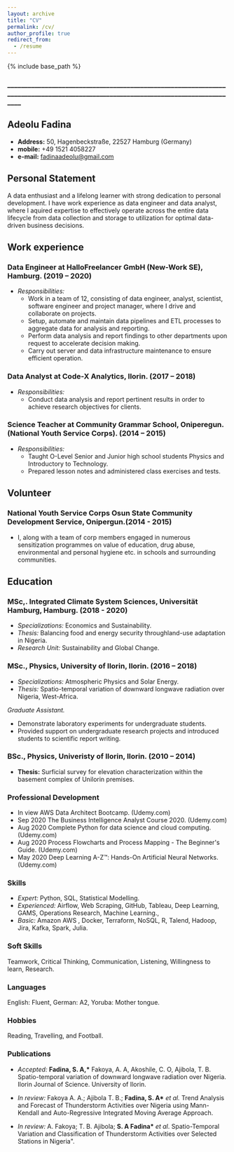 ```yaml
---
layout: archive
title: "CV"
permalink: /cv/
author_profile: true
redirect_from:
  - /resume
---
```

{% include base_path %}
### ____________________________________________________________________________________________________________________________________

## Adeolu Fadina

- **Address:** 50, Hagenbeckstraße, 22527 Hamburg (Germany)
- **mobile:** +49 1521 4058227
- **e-mail:** fadinaadeolu@gmail.com

## Personal Statement

A data enthusiast and a lifelong learner with strong dedication to personal development. I have work experience as data engineer and data analyst, where I aquired expertise to effectively operate across the entire data lifecycle from data collection and storage to utilization for optimal data-driven business decisions.

## Work experience

### Data Engineer at HalloFreelancer GmbH (New-Work SE), Hamburg. (2019 – 2020)

* *Responsibilities:*
  * Work in a team of 12, consisting of data engineer, analyst, scientist, software engineer and project manager, where I drive and collaborate on projects.
  * Setup, automate and maintain data pipelines and ETL processes to aggregate data for analysis and reporting.
  * Perform data analysis and report findings to other departments upon request to accelerate decision making.
  * Carry out server and data infrastructure maintenance to ensure efficient operation.

### Data Analyst at Code-X Analytics, Ilorin. (2017 – 2018)

* *Responsibilities:*
  * Conduct data analysis and report pertinent results in order to achieve research objectives for clients.

### Science Teacher at Community Grammar School, Oniperegun. (National Youth Service Corps). (2014 – 2015)

* *Responsibilities:*
  * Taught O-Level Senior and Junior high school students Physics and Introductory to Technology.
  * Prepared lesson notes and administered class exercises and tests.

## Volunteer

### National Youth Service Corps Osun State Community Development Service, Onipergun.(2014 - 2015)

* I, along with a team of corp members engaged in numerous sensitization programmes on value of education, drug abuse, environmental and personal hygiene etc. in schools and surrounding communities.

## Education

### MSc,. Integrated Climate System Sciences, Universität Hamburg, Hamburg. (2018 - 2020)

* *Specializations:* Economics and Sustainability.
* *Thesis:*  Balancing food and energy security throughland-use adaptation in Nigeria.
* *Research Unit:* Sustainability and Global Change.

### MSc., Physics, University of Ilorin, Ilorin. (2016 – 2018)

* *Specializations:* Atmospheric Physics and Solar Energy.
* *Thesis:* Spatio-temporal variation of downward longwave radiation over Nigeria, West-Africa.

*Graduate Assistant.*
- Demonstrate laboratory experiments for undergraduate students.
- Provided support on undergraduate research projects and introduced students to scientific report writing.

### BSc., Physics, Univeristy of Ilorin, Ilorin. (2010 – 2014)

* **Thesis:** Surficial survey for elevation characterization within the basement complex of Unilorin premises.

### Professional Development

- In view   AWS Data Architect Bootcamp. (Udemy.com) 
- Sep 2020  The Business Intelligence Analyst Course 2020. (Udemy.com)
- Aug 2020  Complete Python for data science and cloud computing. (Udemy.com)
- Aug 2020  Process Flowcharts and Process Mapping - The Beginner's Guide. (Udemy.com)
- May 2020  Deep Learning A-Z™: Hands-On Artificial Neural Networks. (Udemy.com)

### Skills

- *Expert:* Python, SQL, Statistical Modelling.
- *Experienced:* Airflow, Web Scraping, GitHub, Tableau, Deep Learning, GAMS, Operations Research, Machine Learning.,
- *Basic:* Amazon AWS , Docker, Terraform, NoSQL, R, Talend, Hadoop, Jira, Kafka, Spark, Julia.

### Soft Skills

Teamwork, Critical Thinking, Communication, Listening, Willingness to learn, Research.

### Languages

English: Fluent, German: A2, Yoruba: Mother tongue.

### Hobbies

Reading, Travelling, and Football.

### Publications

- *Accepted:* **Fadina, S. A,\*** Fakoya, A. A, Akoshile, C. O, Ajibola, T. B. Spatio-temporal variation of downward longwave radiation over Nigeria. Ilorin Journal of Science. University of Ilorin.

- *In review:* Fakoya A. A.; Ajibola T. B.; **Fadina, S. A\*** _et al._ Trend Analysis and Forecast of Thunderstorm Activities over Nigeria using Mann-Kendall and Auto-Regressive Integrated Moving Average Approach.

- *In review:* A. Fakoya; T. B. Ajibola; **S. A Fadina\*** _et al_. Spatio-Temporal Variation and Classification of Thunderstorm Activities over Selected Stations in Nigeria&quot;.
